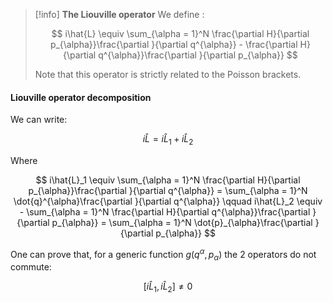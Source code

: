 >[!info] **The Liouville operator**
>We define :
>
>$$ i\hat{L} \equiv \sum_{\alpha = 1}^N \frac{\partial H}{\partial p_{\alpha}}\frac{\partial }{\partial q^{\alpha}} - \frac{\partial H}{\partial q^{\alpha}}\frac{\partial }{\partial p_{\alpha}} $$
>
>Note that this operator is strictly related to the Poisson brackets.

#### Liouville operator decomposition

We can write:

$$ i\hat{L} = i\hat{L}_1 + i\hat{L}_2 $$

Where

$$ i\hat{L}_1 \equiv  \sum_{\alpha = 1}^N \frac{\partial H}{\partial p_{\alpha}}\frac{\partial }{\partial q^{\alpha}} = \sum_{\alpha = 1}^N \dot{q}^{\alpha}\frac{\partial }{\partial q^{\alpha}} \qquad i\hat{L}_2 \equiv - \sum_{\alpha = 1}^N  \frac{\partial H}{\partial q^{\alpha}}\frac{\partial }{\partial p_{\alpha}} = \sum_{\alpha = 1}^N \dot{p}_{\alpha}\frac{\partial }{\partial p_{\alpha}} $$

One can prove that, for a generic function $g(q^{\alpha}, p_{\alpha})$ the 2 operators do not commute:

$$ [i\hat{L}_1, i\hat{L}_2] \neq 0 $$


